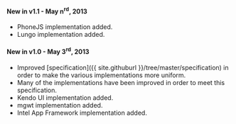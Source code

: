 #### New in v1.1 - May n<sup>rd</sup>, 2013

- PhoneJS implementation added.
- Lungo implementation added.

#### New in v1.0 - May 3<sup>rd</sup>, 2013

- Improved [specification]({{ site.githuburl }}/tree/master/specification) in order to make the various implementations more uniform.
- Many of the implementations have been improved in order to meet this specification.
- Kendo UI implementation added.
- mgwt implementation added.
- Intel App Framework implementation added.

